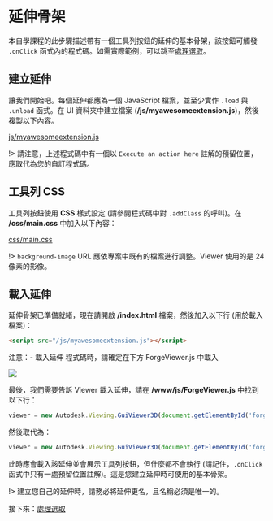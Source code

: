 # 延伸骨架

本自學課程的此步驟描述帶有一個工具列按鈕的延伸的基本骨架，該按鈕可觸發 `.onClick` 函式內的程式碼。如需實際範例，可以跳至[處理選取](/zh-TW/viewer/extensions/selection)。

## 建立延伸

讓我們開始吧。每個延伸都應為一個 JavaScript 檔案，並至少實作 `.load` 與 `.unload` 函式。在 UI 資料夾中建立檔案 (**/js/myawesomeextension.js**)，然後複製以下內容。 

[js/myawesomeextension.js](_snippets/extensions/js/myawesomeextension.js ':include :type=code javascript')

!> 請注意，上述程式碼中有一個以 `Execute an action here` 註解的預留位置，應取代為您的自訂程式碼。

## 工具列 CSS

工具列按鈕使用 **CSS** 樣式設定 (請參閱程式碼中對 `.addClass` 的呼叫)。在 **/css/main.css** 中加入以下內容：

[css/main.css](_snippets/extensions/css/main.1.css ':include :type=code css')

!> `background-image` URL 應依專案中既有的檔案進行調整。Viewer 使用的是 24 像素的影像。

## 載入延伸

延伸骨架已準備就緒，現在請開啟 **/index.html** 檔案，然後加入以下行 (用於載入檔案)：

```html
<script src="/js/myawesomeextension.js"></script>
```

注意：- 載入延伸 <scripts> 程式碼時，請確定在下方 ForgeViewer.js 中載入 

![](_media/forge/extension_example.png)



最後，我們需要告訴 Viewer 載入延伸，請在 **/www/js/ForgeViewer.js** 中找到以下行：

```javascript
viewer = new Autodesk.Viewing.GuiViewer3D(document.getElementById('forgeViewer'));
```

然後取代為：

```javascript
viewer = new Autodesk.Viewing.GuiViewer3D(document.getElementById('forgeViewer'), { extensions: ['MyAwesomeExtension'] });
```

此時應會載入該延伸並會展示工具列按鈕，但什麼都不會執行 (請記住，`.onClick` 函式中只有一處預留位置註解)。這是您建立延伸時可使用的基本骨架。 

!> 建立您自己的延伸時，請務必將延伸更名，且名稱必須是唯一的。 


接下來：[處理選取](/zh-TW/viewer/extensions/selection)
